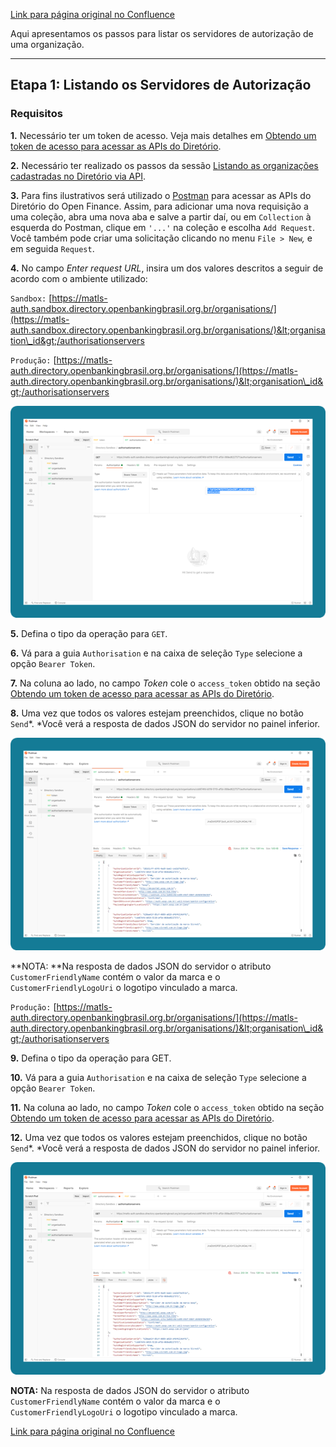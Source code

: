 [Link para página original no Confluence](https://openfinancebrasil.atlassian.net/wiki/spaces/OF/pages/134283519)

Aqui apresentamos os passos para listar os servidores de autorização de uma organização.

* * *

## **Etapa 1: Listando os Servidores de Autorização**

### Requisitos

**1.** Necessário ter um token de acesso. Veja mais detalhes em [<u>Obtendo um token de acesso para acessar as APIs do Diretório</u>](../../../../OF/Open%20Finance%20Brasil/Diretrizes%20T%c3%a9cnicas%20e%20Operacionais/Guia%20de%20Opera%c3%a7%c3%a3o%20do%20Diret%c3%b3rio%20Central/17.%20Obtendo%20um%20token%20de%20acesso%20para%20as%20APIs%20do%20Diret%c3%b3rio).

**2.** Necessário ter realizado os passos da sessão [<u>Listando as organizações cadastradas no Diretório via API</u>](../../../../OF/Open%20Finance%20Brasil/Diretrizes%20T%c3%a9cnicas%20e%20Operacionais/Guia%20de%20Opera%c3%a7%c3%a3o%20do%20Diret%c3%b3rio%20Central/18.%20Listando%20as%20organiza%c3%a7%c3%b5es%20cadastradas%20no%20Diret%c3%b3rio%20via%20API).

**3.** Para fins ilustrativos será utilizado o [<u>Postman</u>](https://www.postman.com/) para acessar as APIs do Diretório do Open Finance. Assim, para adicionar uma nova requisição a uma coleção, abra uma nova aba e salve a partir daí, ou em `Collection` à esquerda do Postman, clique em `'...'` na coleção e escolha `Add Request`. Você também pode criar uma solicitação clicando no menu `File > New`*,* e em seguida `Request`. 

**4.** No campo *Enter request URL*, insira um dos valores descritos a seguir de acordo com o ambiente utilizado:

`Sandbox:` [https://matls-auth.sandbox.directory.openbankingbrasil.org.br/organisations/](https://matls-auth.sandbox.directory.openbankingbrasil.org.br/organisations/)&lt;organisation\_id&gt;/authorisationservers

`Produção:` [https://matls-auth.directory.openbankingbrasil.org.br/organisations/](https://matls-auth.directory.openbankingbrasil.org.br/organisations/)&lt;organisation\_id&gt;/authorisationservers

![att134283548](19.%20Listando%20os%20servidores%20de%20autoriza%c3%a7%c3%a3o%20de%20uma%20organiza%c3%a7%c3%a3o%20via%20API/attachments/image-20230516-193435.png)

**5.** Defina o tipo da operação para `GET`.

**6.** Vá para a guia `Authorisation` e na caixa de seleção `Type` selecione a opção `Bearer Token`.

**7.** Na coluna ao lado, no campo *Token* cole o `access_token` obtido na seção [<u>Obtendo um token de acesso para acessar as APIs do Diretório</u>](../../../../OF/Open%20Finance%20Brasil/Diretrizes%20T%c3%a9cnicas%20e%20Operacionais/Guia%20de%20Opera%c3%a7%c3%a3o%20do%20Diret%c3%b3rio%20Central/17.%20Obtendo%20um%20token%20de%20acesso%20para%20as%20APIs%20do%20Diret%c3%b3rio).

**8.** Uma vez que todos os valores estejam preenchidos, clique no botão `Send`*. *Você verá a resposta de dados JSON do servidor no painel inferior.

![att134283545](19.%20Listando%20os%20servidores%20de%20autoriza%c3%a7%c3%a3o%20de%20uma%20organiza%c3%a7%c3%a3o%20via%20API/attachments/image-20230516-193452.png)

**NOTA: **Na resposta de dados JSON do servidor o atributo `CustomerFriendlyName` contém o valor da marca e o `CustomerFriendlyLogoUri` o logotipo vinculado a marca.

`Produção:` [https://matls-auth.directory.openbankingbrasil.org.br/organisations/](https://matls-auth.directory.openbankingbrasil.org.br/organisations/)&lt;organisation\_id&gt;/authorisationservers

**9.** Defina o tipo da operação para GET.

**10.** Vá para a guia `Authorisation` e na caixa de seleção `Type` selecione a opção `Bearer Token`.

**11.** Na coluna ao lado, no campo *Token* cole o `access_token` obtido na seção [<u>Obtendo um token de acesso para acessar as APIs do Diretório</u>](../../../../OF/Open%20Finance%20Brasil/Diretrizes%20T%c3%a9cnicas%20e%20Operacionais/Guia%20de%20Opera%c3%a7%c3%a3o%20do%20Diret%c3%b3rio%20Central/17.%20Obtendo%20um%20token%20de%20acesso%20para%20as%20APIs%20do%20Diret%c3%b3rio).

**12.** Uma vez que todos os valores estejam preenchidos, clique no botão `Send`*. *Você verá a resposta de dados JSON do servidor no painel inferior.

![att134283539](19.%20Listando%20os%20servidores%20de%20autoriza%c3%a7%c3%a3o%20de%20uma%20organiza%c3%a7%c3%a3o%20via%20API/attachments/image-20230516-193519.png)

**NOTA:** Na resposta de dados JSON do servidor o atributo `CustomerFriendlyName` contém o valor da marca e o `CustomerFriendlyLogoUri` o logotipo vinculado a marca.

[Link para página original no Confluence](https://openfinancebrasil.atlassian.net/wiki/spaces/OF/pages/134283519)